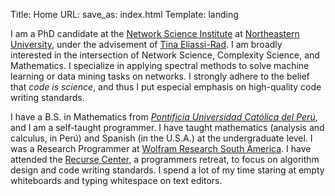 Title: Home
URL:
save_as: index.html
Template: landing


I am a PhD candidate at the [Network Science
Institute](https://www.networkscienceinstitute.com/) at [Northeastern
University](https://www.northeastern.edu/), under the advisement of [Tina
Eliassi-Rad](http://eliassi.org/).  I am broadly interested in the intersection
of Network Science, Complexity Science, and Mathematics.  I specialize in
applying spectral methods to solve machine learning or data mining tasks on
networks.  I strongly adhere to the belief that *code is science*, and thus I
put especial emphasis on high-quality code writing standards.

I have a B.S. in Mathematics from [*Pontificia Universidad Católica del
Perú*](http://www.pucp.edu.pe/), and I am a self-taught programmer.  I have
taught mathematics (analysis and calculus, in Perú) and Spanish (in the U.S.A.)
at the undergraduate level.  I was a Research Programmer at [Wolfram Research
South America](https://www.wolfram.com/).  I have attended the [Recurse
Center](https://www.recurse.com), a programmers retreat, to focus on algorithm
design and code writing standards.  I spend a lot of my time staring at empty
whiteboards and typing whitespace on text editors.
